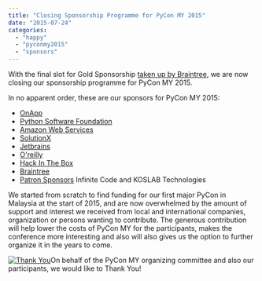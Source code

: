 ```yaml
---
title: "Closing Sponsorship Programme for PyCon MY 2015"
date: "2015-07-24"
categories:
  - "happy"
  - "pyconmy2015"
  - "sponsors"
---
```


With the final slot for Gold Sponsorship [taken up by Braintree](https://pyconmy.wordpress.com/2015/07/24/announcing-our-gold-sponsor-for-pycon-my-2015-braintree/), we are now closing our sponsorship programme for PyCon MY 2015.

In no apparent order, these are our sponsors for PyCon MY 2015:

- [OnApp](https://pyconmy.wordpress.com/2015/05/28/announcing-our-platinum-sponsor-for-pycon-my-2015-onapp/)
- [Python Software Foundation](https://pyconmy.wordpress.com/2015/06/10/announcing-our-special-sponsor-for-pycon-my-2015-python-software-foundation-psf/)
- [Amazon Web Services](https://pyconmy.wordpress.com/2015/06/23/announcing-our-fb-sponsor-for-pycon-my-2015-amazon-web-services-aws/)
- [SolutionX](https://pyconmy.wordpress.com/2015/06/25/announcing-our-gold-sponsor-for-pycon-my-2015-solutionx/)
- [Jetbrains](https://pyconmy.wordpress.com/2015/06/26/jetbrains-sponsoring-100-free-discount-coupons-for-pycon-my-2015/)
- [O'reilly](https://pyconmy.wordpress.com/2015/07/02/oreilly-discounts-when-you-attend-pycon-my-2015/)
- [Hack In The Box](https://pyconmy.wordpress.com/2015/07/24/announcing-our-silver-sponsor-for-pycon-my-2015-hack-in-the-box/)
- [Braintree](https://pyconmy.wordpress.com/2015/07/24/announcing-our-gold-sponsor-for-pycon-my-2015-braintree/)
- [Patron Sponsors](http://www.pycon.my/sponsors) Infinite Code and KOSLAB Technologies

We started from scratch to find funding for our first major PyCon in Malaysia at the start of 2015, and are now overwhelmed by the amount of support and interest we received from local and international companies,  organization or persons wanting to contribute. The generous contribution will help lower the costs of PyCon MY for the participants, makes the conference more interesting and also will also gives us the option to further organize it in the years to come.

[![Thank You](images/4759535950_7bca6684c8_z.jpg)](/archived-images/4759535950_7bca6684c8_z.jpg)On behalf of the PyCon MY organizing committee and also our participants, we would like to Thank You!

